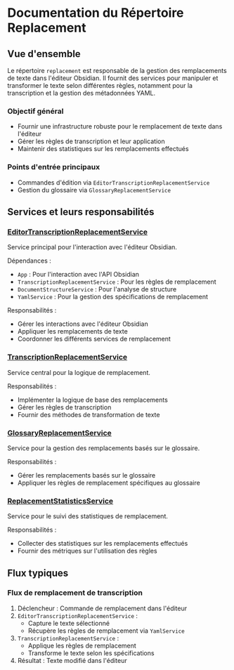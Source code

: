 # Documentation du Répertoire Replacement

## Vue d'ensemble
Le répertoire `replacement` est responsable de la gestion des remplacements de texte dans l'éditeur Obsidian. Il fournit des services pour manipuler et transformer le texte selon différentes règles, notamment pour la transcription et la gestion des métadonnées YAML.

### Objectif général
- Fournir une infrastructure robuste pour le remplacement de texte dans l'éditeur
- Gérer les règles de transcription et leur application
- Maintenir des statistiques sur les remplacements effectués

### Points d'entrée principaux
- Commandes d'édition via `EditorTranscriptionReplacementService`
- Gestion du glossaire via `GlossaryReplacementService`

## Services et leurs responsabilités

### [EditorTranscriptionReplacementService](editor-transcription-replacement.service.ts)
Service principal pour l'interaction avec l'éditeur Obsidian.

Dépendances :
- `App` : Pour l'interaction avec l'API Obsidian
- `TranscriptionReplacementService` : Pour les règles de remplacement
- `DocumentStructureService` : Pour l'analyse de structure
- `YamlService` : Pour la gestion des spécifications de remplacement

Responsabilités :
- Gérer les interactions avec l'éditeur Obsidian
- Appliquer les remplacements de texte
- Coordonner les différents services de remplacement

### [TranscriptionReplacementService](transcription-replacement.service.ts)
Service central pour la logique de remplacement.

Responsabilités :
- Implémenter la logique de base des remplacements
- Gérer les règles de transcription
- Fournir des méthodes de transformation de texte

### [GlossaryReplacementService](glossary-replacement.service.ts)
Service pour la gestion des remplacements basés sur le glossaire.

Responsabilités :
- Gérer les remplacements basés sur le glossaire
- Appliquer les règles de remplacement spécifiques au glossaire

### [ReplacementStatisticsService](replacement-statistics.service.ts)
Service pour le suivi des statistiques de remplacement.

Responsabilités :
- Collecter des statistiques sur les remplacements effectués
- Fournir des métriques sur l'utilisation des règles

## Flux typiques

### Flux de remplacement de transcription
1. Déclencheur : Commande de remplacement dans l'éditeur
2. `EditorTranscriptionReplacementService` :
   - Capture le texte sélectionné
   - Récupère les règles de remplacement via `YamlService`
3. `TranscriptionReplacementService` :
   - Applique les règles de remplacement
   - Transforme le texte selon les spécifications
4. Résultat : Texte modifié dans l'éditeur

